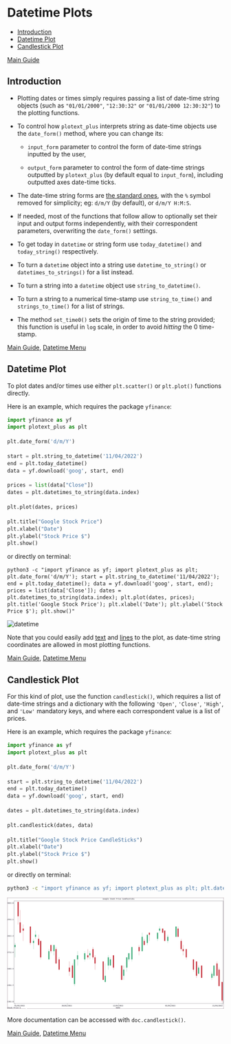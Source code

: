 # Datetime Plots

- [Introduction](https://github.com/ccmitchellusa/plotext_plus/blob/master/docs/datetime.md#introduction)
- [Datetime Plot](https://github.com/ccmitchellusa/plotext_plus/blob/master/docs/datetime.md#datetime-plot)
- [Candlestick Plot](https://github.com/ccmitchellusa/plotext_plus/blob/master/docs/datetime.md#candlestick-plot)

[Main Guide](https://github.com/ccmitchellusa/plotext_plus#guide)

## Introduction

* Plotting dates or times simply requires passing a list of date-time string objects (such as `"01/01/2000"`, `"12:30:32"` or `"01/01/2000 12:30:32"`) to the plotting functions. 

* To control how `plotext_plus` interprets string as date-time objects use the `date_form()` method, where you can change its: 
  
  * `input_form` parameter to control the form of date-time strings inputted by the user,
  
  * `output_form` parameter to control the form of date-time strings outputted by `plotext_plus` (by default equal to `input_form`), including outputted axes date-time ticks.

* The date-time string forms are [the standard ones](https://docs.python.org/3/library/datetime.html#strftime-and-strptime-format-codes), with the `%` symbol removed for simplicity; eg: `d/m/Y` (by default), or `d/m/Y H:M:S`.

* If needed, most of the functions that follow allow to optionally set their input and output forms independently, with their correspondent parameters, overwriting the `date_form()` settings.

- To get today in `datetime` or string form use `today_datetime()` and `today_string()` respectively.

- To turn a `datetime` object into a string use `datetime_to_string()` or `datetimes_to_strings()` for a list instead. 

- To turn a string into a `datetime` object use `string_to_datetime()`.

- To turn a string to a numerical time-stamp use `string_to_time()` and `strings_to_time()` for a list of strings.

- The method `set_time0()` sets the origin of time to the string provided; this function is useful in `log` scale, in order to avoid *hitting* the 0 time-stamp.

[Main Guide](https://github.com/ccmitchellusa/plotext_plus#guide), [Datetime Menu](https://github.com/ccmitchellusa/plotext_plus/blob/master/docs/datetime.md#datetime-plots)

## Datetime Plot

To plot dates and/or times use either `plt.scatter()` or `plt.plot()` functions directly. 

Here is an example, which requires the package `yfinance`:

```python
import yfinance as yf
import plotext_plus as plt

plt.date_form('d/m/Y')

start = plt.string_to_datetime('11/04/2022')
end = plt.today_datetime()
data = yf.download('goog', start, end)

prices = list(data["Close"])
dates = plt.datetimes_to_string(data.index)

plt.plot(dates, prices)

plt.title("Google Stock Price")
plt.xlabel("Date")
plt.ylabel("Stock Price $")
plt.show()
```

or directly on terminal:

```console
python3 -c "import yfinance as yf; import plotext_plus as plt; plt.date_form('d/m/Y'); start = plt.string_to_datetime('11/04/2022'); end = plt.today_datetime(); data = yf.download('goog', start, end); prices = list(data['Close']); dates = plt.datetimes_to_string(data.index); plt.plot(dates, prices); plt.title('Google Stock Price'); plt.xlabel('Date'); plt.ylabel('Stock Price $'); plt.show()"
```

![datetime](https://raw.githubusercontent.com/ccmitchellusa/plotext/master/data/datetime.png)

Note that you could easily add [text](https://github.com/ccmitchellusa/plotext_plus/blob/master/docs/decorator.md#text-plot) and [lines](https://github.com/ccmitchellusa/plotext_plus/blob/master/docs/decorator.md#plot-lines) to the plot, as date-time string coordinates are allowed in most plotting functions.

[Main Guide](https://github.com/ccmitchellusa/plotext_plus#guide), [Datetime Menu](https://github.com/ccmitchellusa/plotext_plus/blob/master/docs/datetime.md#datetime-plots)

## Candlestick Plot

For this kind of plot, use the function `candlestick()`, which requires a list of date-time strings and a dictionary with the following `'Open'`, `'Close'`, `'High'`, and `'Low'` mandatory keys, and where each correspondent value is a list of prices. 

Here is an example, which requires the package `yfinance`:

```python
import yfinance as yf
import plotext_plus as plt

plt.date_form('d/m/Y')

start = plt.string_to_datetime('11/04/2022')
end = plt.today_datetime()
data = yf.download('goog', start, end)

dates = plt.datetimes_to_string(data.index)

plt.candlestick(dates, data)

plt.title("Google Stock Price CandleSticks")
plt.xlabel("Date")
plt.ylabel("Stock Price $")
plt.show()
```

or directly on terminal:

```bash
python3 -c "import yfinance as yf; import plotext_plus as plt; plt.date_form('d/m/Y'); start = plt.string_to_datetime('11/04/2022'); end = plt.today_datetime(); data = yf.download('goog', start, end); dates = plt.datetimes_to_string(data.index); plt.candlestick(dates, data); plt.title('Google Stock Price Candlesticks'); plt.xlabel('Date'); plt.ylabel('Stock Price $'); plt.show()"
```

![datetime](https://raw.githubusercontent.com/ccmitchellusa/plotext_plus/master/data/candlestick.png)

More documentation can be accessed with `doc.candlestick()`.

[Main Guide](https://github.com/ccmitchellusa/plotext_plus#guide), [Datetime Menu](https://github.com/ccmitchellusa/plotext_plus/blob/master/docs/datetime.md#datetime-plots)
